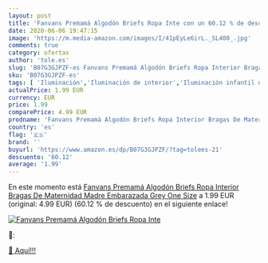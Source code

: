 ```yaml
---
layout: post
title: 'Fanvans Premamá Algodón Briefs Ropa Inte con un 60.12 % de descuento'
date: 2020-06-06 19:47:15
image: 'https://m.media-amazon.com/images/I/41pEyLe6irL._SL400_.jpg'
comments: true
category: ofertas
author: 'tole.es'
slug: 'B07G3GJPZF-es Fanvans Premamá Algodón Briefs Ropa Interior Bragas De...'
sku: 'B07G3GJPZF-es'
tags: [ 'Iluminación','Iluminación de interior','Iluminación infantil nocturna','Lámparas e iluminación infantil','embarazada', ]
actualPrice: 1.99 EUR
currency: EUR
price: 1.99
comparePrice: 4.99 EUR
prodname: 'Fanvans Premamá Algodón Briefs Ropa Interior Bragas De Maternidad Madre Embarazada Grey One Size'
country: 'es'
flag: '🇪🇸'
brand: ''
buyurl: 'https://www.amazon.es/dp/B07G3GJPZF/?tag=tolees-21'
descuento: '60.12'
average: '1.99'
---
```


En este momento está [Fanvans Premamá Algodón Briefs Ropa Interior Bragas De Maternidad Madre Embarazada Grey One Size](https://www.amazon.es/dp/B07G3GJPZF/?tag=tolees-21) a 1.99 EUR (original: 4.99 EUR) (60.12 %  de descuento) en el siguiente enlace!

[![Fanvans Premamá Algodón Briefs Ropa Inte](https://m.media-amazon.com/images/I/41pEyLe6irL._SL400_.jpg)](https://www.amazon.es/dp/B07G3GJPZF/?tag=tolees-21)

🔎:


[🛒 Aquí!!!](https://www.amazon.es/dp/B07G3GJPZF/?tag=tolees-21)
